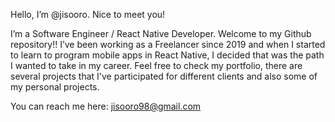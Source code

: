 Hello, I’m @jisooro. Nice to meet you!

I’m a Software Engineer / React Native Developer. Welcome to my Github repository!!
I’ve been working as a Freelancer since 2019 and when I started to learn to program mobile apps in React Native, I decided that was the path I wanted to take in my career. Feel free to check my portfolio, there are several projects that I've participated for different clients and also some of my personal projects.

You can reach me here:
jisooro98@gmail.com

<!---
jisooro/jisooro is a ✨ special ✨ repository because its `README.md` (this file) appears on your GitHub profile.
You can click the Preview link to take a look at your changes.
--->
